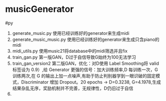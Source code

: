 # musicGenerator

#py
1. generate_music.py        使用已经训练好的generator来生成midi
2. generate_music_music.py  使用已经训练好的generator来生成只含piano的midi
3. midi_utils.py            使用music21将database中的midi筛选并且fix
4. train_gan.py             第一版GAN，D过于自信导致G始终为100无法学习
5. train_gan_version2       第二版GAN，优化：对D使用 Label Smoothing将 valid 标签设为 0.9）,给 Generator 更强的信号：加大训练频率,D 每训练一次，G 训练两次,在 G 的输出上加一点噪声,有助于防止判别器学到一眼识破的固定模式，Discriminator 增加 Dropout。20 epochs -> D=0.3238, G=4.1978,生成结果杂乱无序，奖励机制并不完善，无规律性，D仍旧过于自信
6. 

